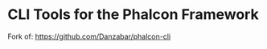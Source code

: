 CLI Tools for the Phalcon Framework
===================================

Fork of: https://github.com/Danzabar/phalcon-cli